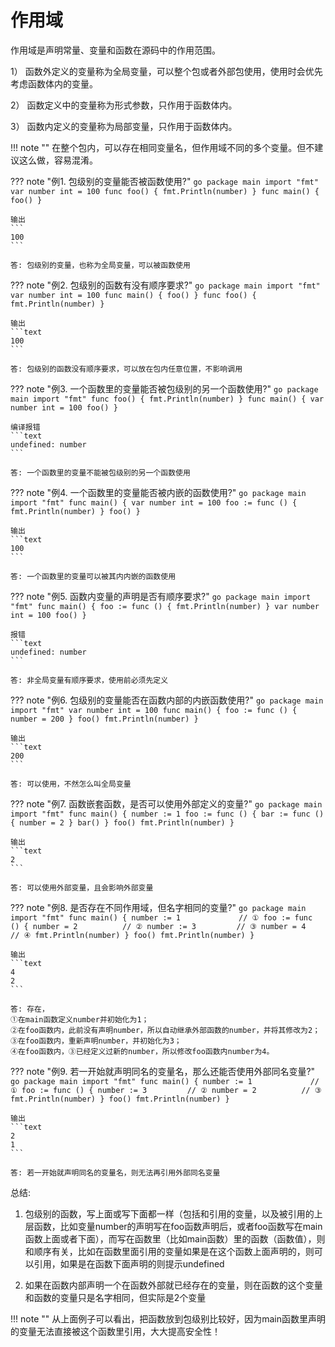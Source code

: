 # 作用域

作用域是声明常量、变量和函数在源码中的作用范围。

1） 函数外定义的变量称为全局变量，可以整个包或者外部包使用，使用时会优先考虑函数体内的变量。

2） 函数定义中的变量称为形式参数，只作用于函数体内。

3） 函数内定义的变量称为局部变量，只作用于函数体内。

!!! note ""
    在整个包内，可以存在相同变量名，但作用域不同的多个变量。但不建议这么做，容易混淆。

??? note "例1. 包级别的变量能否被函数使用?"
	```go
	package main
	import "fmt"
	var number int = 100
	func foo() {
	    fmt.Println(number)
	}
	func main() {
	    foo()
	}
	```

	输出
	```
	100
	```

	答: 包级别的变量，也称为全局变量，可以被函数使用

??? note "例2. 包级别的函数有没有顺序要求?"
	```go
	package main
	import "fmt"
	var number int = 100
	func main() {
	    foo()
	}
	func foo() {
	    fmt.Println(number)
	}
	```

	输出
	```text
	100
	```

	答: 包级别的函数没有顺序要求，可以放在包内任意位置，不影响调用

??? note "例3. 一个函数里的变量能否被包级别的另一个函数使用?"
	```go
	package main
	import "fmt"
	func foo() {
	    fmt.Println(number)
	}
	func main() {
	    var number int = 100
	    foo()
	}
	```

	编译报错
	```text
	undefined: number
	```

	答: 一个函数里的变量不能被包级别的另一个函数使用

??? note "例4. 一个函数里的变量能否被内嵌的函数使用?"
	```go
	package main
	import "fmt"
	func main() {
	    var number int = 100
	    foo := func () {
	        fmt.Println(number)
	    }
	    foo()
	}
	```

	输出
	```text
	100
	```

	答: 一个函数里的变量可以被其内内嵌的函数使用

??? note "例5. 函数内变量的声明是否有顺序要求?"
	```go
	package main
	import "fmt"
	func main() {
	    foo := func () {
	        fmt.Println(number)
	    }
	    var number int = 100
	    foo()
	}
	```

	报错
	```text
	undefined: number
	```

	答: 非全局变量有顺序要求，使用前必须先定义

??? note "例6. 包级别的变量能否在函数内部的内嵌函数使用?"
	```go
    package main
    import "fmt"
	var number int = 100
	func main() {
	    foo := func () {
	        number = 200
	    }
	    foo()
	    fmt.Println(number)
	}
	```

	输出
	```text
	200
	```

	答: 可以使用，不然怎么叫全局变量

??? note "例7. 函数嵌套函数，是否可以使用外部定义的变量?"
	```go
    package main
    import "fmt"
	func main() {
	    number := 1
	    foo := func () {
	        bar := func () {
	            number = 2
	        }
	        bar()
	    }
	    foo()
	    fmt.Println(number)
	}
	```

	输出
	```text
	2
	```

	答: 可以使用外部变量，且会影响外部变量

??? note "例8. 是否存在不同作用域，但名字相同的变量?"
	```go
	package main
    import "fmt"
    func main() {
	    number := 1				// ①
        foo := func () {
            number = 2			// ②
            number := 3			// ③
            number = 4			// ④
            fmt.Println(number)
        }
        foo()
        fmt.Println(number)
    }
	```

	输出
	```text
	4
	2
	```

	答: 存在，
    ①在main函数定义number并初始化为1；
    ②在foo函数内，此前没有声明number，所以自动继承外部函数的number，并将其修改为2；
    ③在foo函数内，重新声明number，并初始化为3；
    ④在foo函数内，③已经定义过新的number，所以修改foo函数内number为4。


??? note "例9. 若一开始就声明同名的变量名，那么还能否使用外部同名变量?"
	```go
	package main
    import "fmt"
    func main() {
        number := 1				// ①
        foo := func () {
            number := 3			// ②
            number = 2			// ③
            fmt.Println(number)
        }
        foo()
        fmt.Println(number)
    }
	```

	输出
	```text
	2
	1
	```

	答: 若一开始就声明同名的变量名，则无法再引用外部同名变量

总结:

1. 包级别的函数，写上面或写下面都一样（包括和引用的变量，以及被引用的上层函数，比如变量number的声明写在foo函数声明后，或者foo函数写在main函数上面或者下面），而写在函数里（比如main函数）里的函数（函数值），则和顺序有关，比如在函数里面引用的变量如果是在这个函数上面声明的，则可以引用，如果是在函数下面声明的则提示undefined

2. 如果在函数内部声明一个在函数外部就已经存在的变量，则在函数的这个变量和函数的变量只是名字相同，但实际是2个变量


!!! note ""
    从上面例子可以看出，把函数放到包级别比较好，因为main函数里声明的变量无法直接被这个函数里引用，大大提高安全性！

